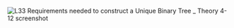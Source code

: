 ![L33  Requirements needed to construct a Unique Binary Tree _ Theory 4-12 screenshot](https://github.com/user-attachments/assets/ab484b09-fc1f-40e8-ab82-ca83fb1c90d7)
